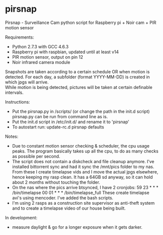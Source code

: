 pirsnap
=======

Pirsnap - Surveillance Cam python script for Raspberry pi + Noir cam + PIR motion sensor

Requirements:                                                            
- Python 2.7.3 with GCC 4.6.3                                            
- Raspberry pi with raspbian, updated until at least v14
- PIR motion sensor, output on pin 12                                    
- Noir infrared camera module                                            

Snapshots are taken according to a certain schedule OR when motion is detected. For 
each day, a subfolder (format YYYY-MM-DD) is created in which jpgs will arrive.                                         
While motion is being detected, pictures will be taken at certain definable intervals.

Instructions:
- Put the pirsnap.py in /scripts/ (or change the path in the init.d script)
  pirsnap.py can be run from command line as is.
- Put the init.d script in /etc/init.d/ and rename it to 'pirsnap'
- To autostart run: update-rc.d pirsnap defaults
 
Notes:
- Due to constant motion sensor checking & scheduler, the cpu usage peaks.
  The program basically takes up all the cpu, to do as many checks as possible
  per second.
- The script does not contain a diskcheck and file cleanup anymore.
  I've installed bittorrent sync and had it sync the /mnt/pics folder to my nas.
  From these I create timelapse vids and I move the actual jpgs elsewhere, hence 
   keeping my rasp clean. It has a 64GB sd anyway, so it can hold about 2 months
   without touching the folder. 
- On the nas where the pics arrive btsynced, I have 2 cronjobs:
   59 23 * * * /bin/timelapse
   00 01 * * * /bin/timelapse_full
  These create timelapse avi's using mencoder. I've added the bash scripts.
- I'm using 2 rasps as a construction site supervisor as anti-theft system and
  to create a timelapse video of our house being built.
 
In development: 
- measure daylight & go for a longer exposure when it gets darker.
